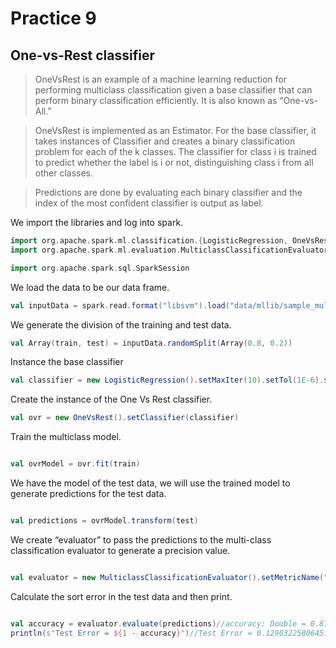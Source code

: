 # Practice 9

## One-vs-Rest classifier

>OneVsRest is an example of a machine learning reduction for performing multiclass classification given a base classifier that can perform binary classification efficiently. It is also known as “One-vs-All.”

>OneVsRest is implemented as an Estimator. For the base classifier, it takes instances of Classifier and creates a binary classification problem for each of the k classes. The classifier for class i is trained to predict whether the label is i or not, distinguishing class i from all other classes.

>Predictions are done by evaluating each binary classifier and the index of the most confident classifier is output as label.

We import the libraries and log into spark.

```scala
import org.apache.spark.ml.classification.{LogisticRegression, OneVsRest}
import org.apache.spark.ml.evaluation.MulticlassClassificationEvaluator

import org.apache.spark.sql.SparkSession

```
We load the data to be our data frame.

```scala
val inputData = spark.read.format("libsvm").load("data/mllib/sample_multiclass_classification_data.txt")
```

We generate the division of the training and test data.

```scala
val Array(train, test) = inputData.randomSplit(Array(0.8, 0.2))
```

Instance the base classifier

```scala
val classifier = new LogisticRegression().setMaxIter(10).setTol(1E-6).setFitIntercept(true)
```

Create the instance of the One Vs Rest classifier.

```scala
val ovr = new OneVsRest().setClassifier(classifier)
```

Train the multiclass model.

```scala

val ovrModel = ovr.fit(train)
```

We have the model of the test data, we will use the trained model to generate predictions for the test data.

```scala

val predictions = ovrModel.transform(test)
```

We create “evaluator” to pass the predictions to the multi-class classification evaluator to generate a precision value.

```scala

val evaluator = new MulticlassClassificationEvaluator().setMetricName("accuracy")
```

Calculate the sort error in the test data and then print.

```scala

val accuracy = evaluator.evaluate(predictions)//accuracy: Double = 0.8709677419354839
println(s"Test Error = ${1 - accuracy}")//Test Error = 0.12903225806451613

```
